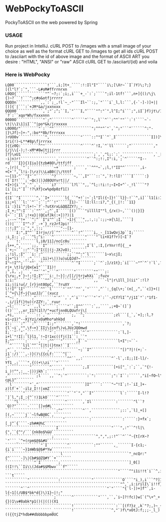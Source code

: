 # WebPockyToASCII
PockyToASCII on the web powered by Spring

### USAGE
Run project in IntelliJ.
cURL POST to /images with a small image of your choice as well as the format
cURL GET to /images to get all ids
cURL POST to /asciiart with the id of above image and the format of ASCII ART you desire : "HTML", "ANSI" or "raw" ASCII
cURL GET to /asciiart/{id} and voila

### Here is WebPocky

```
LQ00```````````````!```,i;]t+_````:!:Il"I"````i\;[\Xr~``I`)Y)\;?;}[{l"l?`:`",```-L#oM#ffrrnrxn
L0QO{`````````````"^`~?;:`;i;,i```+_-`:`;````";il-1tf!```,n+]{()/\j\{)~?```!```^;c#o&otfjrrrrr
QQQOn```````````,,`:`;_,!l`~_-"```Il~``:;,`"```i`_l,l:```,{-`-]-)]+||[)]{`|```:`+JM*&a/jxxnxxx
QQQ00````````````,`;"`;^;``I,`"```I,^````"^:"`",l^I;^i```;",iI`}f)jt\/1i1-`?`:``xqo*Wh/fxxxnnn
0000O````````````"`;^`````````^`````^``";,l``^``:^^`""``:`!````~`-\t|\\1\1]iI``^|po*&k/jrxxxxx
L0O0O/"````````"`:``^"`````````````````";^^"^`"`,`^;"```^``````^:"-|}\Jf|~]+-",:bo**8b/frrrxxx
)rUO0v````````````^,``````````````"````::^"I``^`_I````````````````I])]\j-1ri{!)~L**#8p\fjrrrxx
]{{z0Q:````````^^"````````````````^````^`!I,`^`ll``````;^``````````,"{/j\\{-);!-xM*#8w|tjjjrrr
]?}\xU1```````````^`````````````````````;`,`,^l;:`:`,``````````````,`_[ljv_j//n}im#M8m\tffjrrj
-i|n)r!````````````````,`````````````^``^:;!:,I":i,`;`^`````^I--rd````I}}{)Iiu]{tzb#8O\/ttfjff
-,|r|(_`"`:```````````~+```````;````,``^^"~`,;l,!"II^^```````,i-+C+`",`l!i-]\rz)\\LaB0(|\/tttf
~~[11-^``^I"`^```````^?````````~,``,I"```::`",`?:!lI!````I`````:}(]`I?!```;`~Qc)|)Jd8OUYvrt||/
+I+){i``^,`^`,`,`````i?```````l?l``",,`^l;:!i:!;~I+I+^`-_!l````"?[i`[i;"`I``!?\Xf}cw%pdp0zf1[)
+~!{[I``^I```````^,``I+```````l{_``^+!`:~`;l"Il({~]}!``l}}-!``^,i]``l1[i:I`]}f|0rfuJWmOOLr+,,~
ii;+l```l:``^``:``:^``!"`````I1)-```lI:ll::i?,^_{(_|!:``11}[i`:}]i`^:l+!~`?`-?utXrxL&QQZZY?;_-
;I_+;"^:I```:`"^``,;^`,I`````[()````"illllI""l_{/x()~,```()|}]}{~``:`Il`;!+x}|(QCufJk(:+])?)|1
,;--~`"!+```^:^``I"i^^`;I```~1){```",,:,:;`:;;~x{\1|,````]())|````I"^-?`_-+`}_rzJrfJpi!```````
::!;I^`:;`",",::;````````"--[1-`````I:",I^^``I)rjv//]`^"`````^``!^`````i,_-_[11wQvjJp``I;`````
:i_I:;`,;```^l;^i:```^``````````````"````"`li+X1f?r)[~I`?`,```!:```````l,i0/11]/ncCc0u````````
;l++,^,`````;;,``I^``````^``````````,I`l`,:I,[rYnr!f[{__+[`+;~```::^`^:I"I([|(j-JXJvO);```````
,;!il,:I"```i:`:^```````````;;``^^:"`l```````1~x\cjI;[}+"l)```,:^,```;1i)+\|))u)uLQJd?~```````
I"~!I^^;```"^`,`^`````````````^`^I``````;``^`;]/z1t};`i[```~"^`^`!`l`,?rj+_\t)1/jQxCw1"```I1)!
;",i,`,;```,`^^``^`~```^```````"````````""```;:{\ru;,+`}~!;!I;I^```i:_!~}]:/[[/|trjwhXi``;fuzv
i:i:^`````^``^````^^`;````````^"`"``````,,```-l"|r\1ll_](ii"`:!l?ii;j|i!u{/_[r}jnt0OpC,``?ruXY
l!!I^`lI"```````^^``l`````"`"^``^^`,`"````,^``:_{q[\+;`(n[_,^,``c]}+(|[`^+{\]f~j{\uzJJ/``(xucz
""~:`,``````,^````````^`^``,`,^`i```"```"`"`:``-/Cf?lI`^/j1I`"`:"1f1--,i/|1f(}tu)(rZZY:,`_ruur
,~l:````"`"``,,l`"`````:````"``;I^^````:`,,````,;+Q~`(]`}(()```,,xr_I1?(1l?/"+ucfjnn0LQUufrj\[
,+i,`````,````::`,`^````^`````;,``^;`````````````;zl```[_`,`+];:l,?vi~z1)^--XjYzj/xOaMho*ahkbd
I!:````:^```:^`````I:;"```````,`"!```````````````````,`?;{l`~i`,"^,\f~+}`IIj\{cnf\)vLJUzJQOmwd
I;``^``"`,``````````"`:````````:I:`^`^`````````````:`l,]-i+l`"!I[:`l}l1,`!~I!1xc((fj(]1``:_``"
I;^^`````:`````,```:^^```"``````,I``~``````````````l+I":~``-``^`````ljl`^^`"[|t|(}tnx!``I`````
;^``,```^^"````````,^````````````~;``I^`````````````"[)^?|!(+;`-j1`:/)```,-)}()\{{cLf:````^[``
:^``````````````````````````^^``,,:`````````````^`-l`,:I;;]I-l]/-Yf1_,;````",{((+\\zi```"`````
:``````````"````````^`````,````````;,I```````````[+i["_`:`;``,`"{!-i_)!^",:__-|))jkh`:````````
,^````````````;l````,,``^:`^`````````:`":```````;":`I``:`````,"i[~fO~l"```(,]j}I?cpL1^````````
``l````````"`,^`````````````````````]I^````:````"~^!I`;!-`iI_]+-z)lf`+``-ilz_I!!|xmZ``````````
````````"```````````````````"``"`","``I"````````````l`:`````I-l!?`]`l,";I_:{^`!)1LkO````^`````
````^l`````````````````````^```````,`Il```````````:```````^l``?`Q)?"`````-````[]vd#L``````````
```````````````````````:^"`````````^``,`````````````;::`,`l]_+[][(,~`````j``~lfwB@8C`,````````
``````````````````````````"```````````:``````````````:`````:}+fx`;[_j^`{````-zh##@%C``````````
```````````````````````I````````````````````````"```",:"``^!l|\{",``{^"/```{nk8o$%&U``````````
`````````````````````;```````````````````^,",",;:!^``^``^-{t[rX~?`"```_`^+(rpm$@$&#U``````````
````````````````"`I`````````^```````````:""``````,_``````I-{c1;-{i`i````~}1mWb$@$#*Yw`````````
`````````````````````````l``````````````````````````````"_ncQr:"{^`````-]\|Cb#$@ZQ#Y``+```````
`````````````^`I````````;```````````````````````````````]_0[]((I!!\``Ii\\(Jda#$$Mbwv```f^`````
```````````````````````````````````````````````````"````^"i1i!!t`i``^,if\Uhh#%$%bhdI-```t`````
``````````"`````````````:``````````````"`````````````O````"i_),i```^?]1[]}ca@$$*bap`````````+`
````````````````````````````````````````````````````"^,`,i:irilI\`i!!f}1[)Q@$$&bkap}"```:`````
```````^``^```````````````````````````````````"`"````"{`l-])+]f^`,i-l{~1[(/UB$*bk*d{)\)1}~|!;"
``````````````````````;```````^```````````"```,``,`i~]?!fc)}w[`(^\+^_+{})1\v#8abk*p1()(|(()(X1
``````````````````````````````!```````````````````:``[(f?}z_,k`"?;,)~_{\]}\u#8obk#oCCUUuuz||)\
`````````````````````_````````!`````````````````^,"`)f\*xOtJ:f;;;-_l_)(({{tjZ*hdb##dbbbbbpm0UC
```
